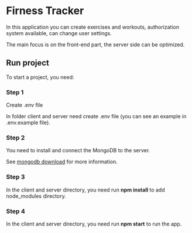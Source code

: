 # Firness Tracker

In this application you can create exercises and workouts, authorization system available, can change user settings.

The main focus is on the front-end part, the server side can be optimized.

## Run project

To start a project, you need:

### Step 1

Create .env file

In folder client and server need create .env file (you can see an example in .env.example file).

### Step 2

You need to install and connect the MongoDB to the server.

See [mongodb download](https://www.mongodb.com/try/download) for more information.

### Step 3

In the client and server directory, you need run **npm install** to add node_modules directory.

### Step 4

In the client and server directory, you need run **npm start** to run the app.
